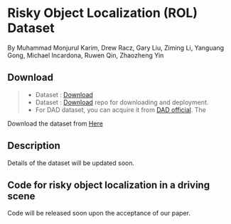 # Risky Object Localization (ROL) Dataset

By Muhammad Monjurul Karim, Drew Racz, Gary Liu, Ziming Li, Yanguang Gong, Michael Incardona, Ruwen Qin, Zhaozheng Yin

## Download
> * Dataset : [Download]([https://github.com/Cogito2012/CarCrashDataset](https://drive.google.com/drive/folders/164J2F4aI4DpZEEgIUZlvabOMVxWxP2O9?usp=sharing))  
> * Dataset : [Download]() repo for downloading and deployment. 
> * For DAD dataset, you can acquire it from [DAD official](https://github.com/smallcorgi/Anticipating-Accidents). The 

Download the dataset from  <a href="https://drive.google.com/drive/folders/164J2F4aI4DpZEEgIUZlvabOMVxWxP2O9?usp=sharing"> Here </a>

## Description
Details of the dataset will be updated soon.

## Code for risky object localization in a driving scene
Code will be released soon upon the acceptance of our paper.

